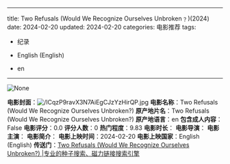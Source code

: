 
---
title: Two Refusals (Would We Recognize Ourselves Unbroken﹖)(2024)
date: 2024-02-20
updated: 2024-02-20
categories: 电影推荐
tags:

- 纪录

- English (English)
- en
---

<img src="https://image.tmdb.org/t/p/originalNone" alt="None" title="None">

**电影封面**：<img src="https://image.tmdb.org/t/p/w200/lCqzP9ravX3N7AiEgCJzYzHirQP.jpg" alt="/lCqzP9ravX3N7AiEgCJzYzHirQP.jpg" title="/lCqzP9ravX3N7AiEgCJzYzHirQP.jpg">
**电影名称**：Two Refusals (Would We Recognize Ourselves Unbroken?)
**原产地片名**：Two Refusals (Would We Recognize Ourselves Unbroken?)
**原产地语言**：en
**包含成人内容**：False
**电影评分**：0.0
**评分人数**：0
**热门程度**：9.83
**电影时长**：
**电影导演**：
**电影主演**：
**电影简介**：
**电影上映时间**：2024-02-20
**电影上映国家**：English (English)
**传送门**：[Two Refusals (Would We Recognize Ourselves Unbroken?) |专业的种子搜索、磁力链接搜索引擎](https://movie.amd794.com:2083/?search=Two%20Refusals%20%28Would%20We%20Recognize%20Ourselves%20Unbroken%3F%29&ordering=&mode=match_phrase&page_size=10&page=1)

